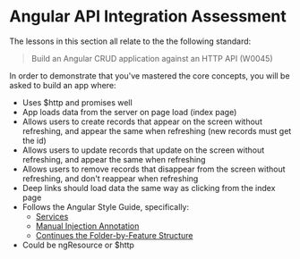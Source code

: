 # Angular API Integration Assessment

The lessons in this section all relate to the the following standard:

> Build an Angular CRUD application against an HTTP API (W0045)

In order to demonstrate that you've mastered the core concepts, you will be asked to build an app where:

- Uses $http and promises well
- App loads data from the server on page load (index page)
- Allows users to create records that appear on the screen without refreshing, and appear the same when refreshing (new records must get the id)
- Allows users to update records that update on the screen without refreshing, and appear the same when refreshing
- Allows users to remove records that disappear from the screen without refreshing, and don't reappear when refreshing
- Deep links should load data the same way as clicking from the index page
- Follows the Angular Style Guide, specifically:
  - [Services](https://github.com/johnpapa/angular-styleguide/blob/master/a1/README.md#services)
  - [Manual Injection Annotation](https://github.com/johnpapa/angular-styleguide/blob/master/a1/README.md#manual-annotating-for-dependency-injection)
  - [Continues the Folder-by-Feature Structure](https://github.com/johnpapa/angular-styleguide/blob/master/a1/README.md#folders-by-feature-structure)
- Could be ngResource or $http
